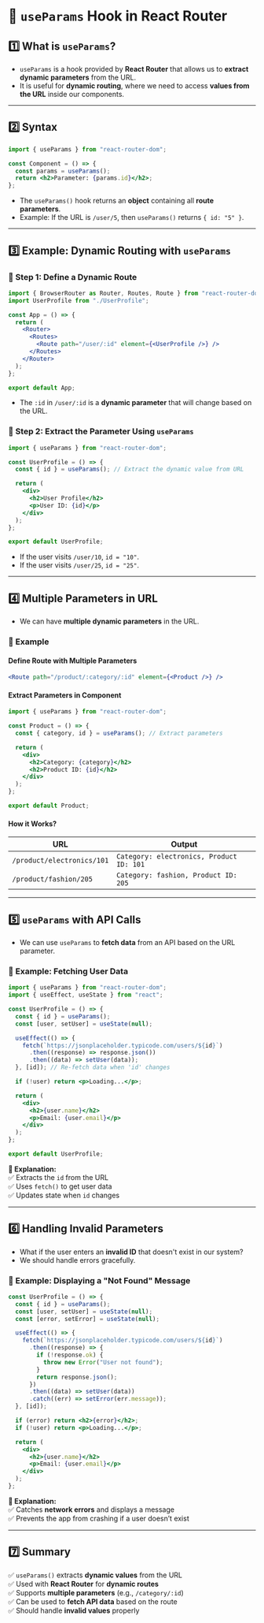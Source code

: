 # **📌 `useParams` Hook in React Router**

## **1️⃣ What is `useParams`?**
- `useParams` is a hook provided by **React Router** that allows us to **extract dynamic parameters** from the URL.
- It is useful for **dynamic routing**, where we need to access **values from the URL** inside our components.

---

## **2️⃣ Syntax**
```jsx
import { useParams } from "react-router-dom";

const Component = () => {
  const params = useParams();
  return <h2>Parameter: {params.id}</h2>;
};
```
- The `useParams()` hook returns an **object** containing all **route parameters**.
- Example: If the URL is `/user/5`, then `useParams()` returns `{ id: "5" }`.

---

## **3️⃣ Example: Dynamic Routing with `useParams`**
### **🔹 Step 1: Define a Dynamic Route**
```jsx
import { BrowserRouter as Router, Routes, Route } from "react-router-dom";
import UserProfile from "./UserProfile";

const App = () => {
  return (
    <Router>
      <Routes>
        <Route path="/user/:id" element={<UserProfile />} />
      </Routes>
    </Router>
  );
};

export default App;
```
- The `:id` in `/user/:id` is a **dynamic parameter** that will change based on the URL.

### **🔹 Step 2: Extract the Parameter Using `useParams`**
```jsx
import { useParams } from "react-router-dom";

const UserProfile = () => {
  const { id } = useParams(); // Extract the dynamic value from URL

  return (
    <div>
      <h2>User Profile</h2>
      <p>User ID: {id}</p>
    </div>
  );
};

export default UserProfile;
```
- If the user visits `/user/10`, `id = "10"`.
- If the user visits `/user/25`, `id = "25"`.

---

## **4️⃣ Multiple Parameters in URL**
- We can have **multiple dynamic parameters** in the URL.

### **🔹 Example**
#### **Define Route with Multiple Parameters**
```jsx
<Route path="/product/:category/:id" element={<Product />} />
```

#### **Extract Parameters in Component**
```jsx
import { useParams } from "react-router-dom";

const Product = () => {
  const { category, id } = useParams(); // Extract parameters

  return (
    <div>
      <h2>Category: {category}</h2>
      <h2>Product ID: {id}</h2>
    </div>
  );
};

export default Product;
```
#### **How it Works?**
| URL | Output |
|------|--------|
| `/product/electronics/101` | `Category: electronics, Product ID: 101` |
| `/product/fashion/205` | `Category: fashion, Product ID: 205` |

---

## **5️⃣ `useParams` with API Calls**
- We can use `useParams` to **fetch data** from an API based on the URL parameter.

### **🔹 Example: Fetching User Data**
```jsx
import { useParams } from "react-router-dom";
import { useEffect, useState } from "react";

const UserProfile = () => {
  const { id } = useParams();
  const [user, setUser] = useState(null);

  useEffect(() => {
    fetch(`https://jsonplaceholder.typicode.com/users/${id}`)
      .then((response) => response.json())
      .then((data) => setUser(data));
  }, [id]); // Re-fetch data when 'id' changes

  if (!user) return <p>Loading...</p>;

  return (
    <div>
      <h2>{user.name}</h2>
      <p>Email: {user.email}</p>
    </div>
  );
};

export default UserProfile;
```
**📌 Explanation:**  
✅ Extracts the `id` from the URL  
✅ Uses `fetch()` to get user data  
✅ Updates state when `id` changes  

---

## **6️⃣ Handling Invalid Parameters**
- What if the user enters an **invalid ID** that doesn't exist in our system?
- We should handle errors gracefully.

### **🔹 Example: Displaying a "Not Found" Message**
```jsx
const UserProfile = () => {
  const { id } = useParams();
  const [user, setUser] = useState(null);
  const [error, setError] = useState(null);

  useEffect(() => {
    fetch(`https://jsonplaceholder.typicode.com/users/${id}`)
      .then((response) => {
        if (!response.ok) {
          throw new Error("User not found");
        }
        return response.json();
      })
      .then((data) => setUser(data))
      .catch((err) => setError(err.message));
  }, [id]);

  if (error) return <h2>{error}</h2>;
  if (!user) return <p>Loading...</p>;

  return (
    <div>
      <h2>{user.name}</h2>
      <p>Email: {user.email}</p>
    </div>
  );
};
```
**📌 Explanation:**  
✅ Catches **network errors** and displays a message  
✅ Prevents the app from crashing if a user doesn’t exist  

---

## **7️⃣ Summary**
✅ `useParams()` extracts **dynamic values** from the URL  
✅ Used with **React Router** for **dynamic routes**  
✅ Supports **multiple parameters** (e.g., `/category/:id`)  
✅ Can be used to **fetch API data** based on the route  
✅ Should handle **invalid values** properly  
